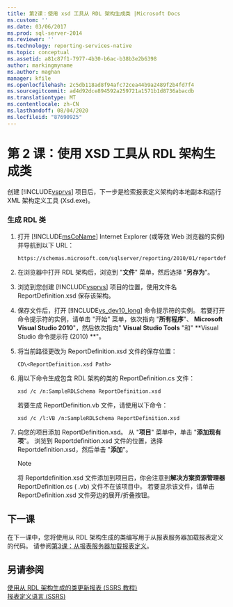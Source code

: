 ```yaml
---
title: 第2课：使用 xsd 工具从 RDL 架构生成类 |Microsoft Docs
ms.custom: ''
ms.date: 03/06/2017
ms.prod: sql-server-2014
ms.reviewer: ''
ms.technology: reporting-services-native
ms.topic: conceptual
ms.assetid: a81c87f1-7977-4b30-b6ac-b38b3e2b6398
author: markingmyname
ms.author: maghan
manager: kfile
ms.openlocfilehash: 2c5db118ad8f94afc72cea44b9a2489f2b4fd7f4
ms.sourcegitcommit: ad4d92dce894592a259721a1571b1d8736abacdb
ms.translationtype: MT
ms.contentlocale: zh-CN
ms.lasthandoff: 08/04/2020
ms.locfileid: "87690925"
---
```

# <a name="lesson-2-generate-classes-from-the-rdl-schema-using-the-xsd-tool"></a>第 2 课：使用 XSD 工具从 RDL 架构生成类
  创建 [!INCLUDE[vsprvs](../includes/vsprvs-md.md)] 项目后，下一步是检索报表定义架构的本地副本和运行 XML 架构定义工具 (Xsd.exe)。  
  
### <a name="to-generate-the-rdl-classes"></a>生成 RDL 类  
  
1.  打开 [!INCLUDE[msCoName](../includes/msconame-md.md)] Internet Explorer (或等效 Web 浏览器的实例) 并导航到以下 URL：  
  
    ```  
    https://schemas.microsoft.com/sqlserver/reporting/2010/01/reportdefinition/ReportDefinition.xsd  
    ```  
  
2.  在浏览器中打开 RDL 架构后，浏览到 "**文件**" 菜单，然后选择 "**另存为**"。  
  
3.  浏览到您创建 [!INCLUDE[vsprvs](../includes/vsprvs-md.md)] 项目的位置，使用文件名 ReportDefinition.xsd 保存该架构。  
  
4.  保存文件后，打开 [!INCLUDE[vs_dev10_long](../includes/vs-dev10-long-md.md)] 命令提示符的实例。 若要打开命令提示符的实例，请单击 "开始" 菜单，依次指向 "**所有程序**"、 **Microsoft Visual Studio 2010**"，然后依次指向" **Visual Studio Tools** "和" **Visual Studio 命令提示符 (2010) **"。  
  
5.  将当前路径更改为 ReportDefinition.xsd 文件的保存位置：  
  
     `CD\<ReportDefinition.xsd Path>`  
  
6.  用以下命令生成包含 RDL 架构的类的 ReportDefinition.cs 文件：  
  
     `xsd /c /n:SampleRDLSchema ReportDefinition.xsd`  
  
     若要生成 ReportDefinition.vb 文件，请使用以下命令：  
  
     `xsd /c /l:VB /n:SampleRDLSchema ReportDefinition.xsd`  
  
7.  向您的项目添加 ReportDefinition.xsd。 从 "**项目**" 菜单中，单击 "**添加现有项**"。 浏览到 Reportdefinition.xsd 文件的位置，选择 Reportdefinition.xsd，然后单击 "**添加**"。  
  
    > [!NOTE]  
    >  将 Reportdefinition.xsd 文件添加到项目后，你会注意到**解决方案资源管理器**ReportDefinition.cs ( .vb) 文件不在该项目中。 若要显示该文件，请单击 ReportDefinition.xsd 文件旁边的展开/折叠按钮。  
  
## <a name="next-lesson"></a>下一课  
 在下一课中，您将使用从 RDL 架构生成的类编写用于从报表服务器加载报表定义的代码。 请参阅[第3课：从报表服务器加载报表定义](../../2014/tutorials/lesson-3-load-a-report-definition-from-the-report-server.md)。  
  
## <a name="see-also"></a>另请参阅  
 [使用从 RDL 架构生成的类更新报表 &#40;SSRS 教程&#41;](../../2014/tutorials/updating-reports-using-classes-generated-from-the-rdl-schema-ssrs-tutorial.md)   
 [报表定义语言 (SSRS)](../reporting-services/reports/report-definition-language-ssrs.md)  
  
  
